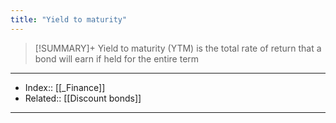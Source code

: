 ```yaml
---
title: "Yield to maturity" 
---
```

> [!SUMMARY]+
> Yield to maturity (YTM) is the total rate of return that a bond will earn if held for the entire term



---
- Index:: [[_Finance]]
- Related:: [[Discount bonds]]
---